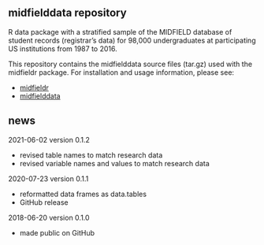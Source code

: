 
## midfielddata repository

R data package with a stratified sample of the MIDFIELD database of
student records (registrar’s data) for 98,000 undergraduates at
participating US institutions from 1987 to 2016.

This repository contains the midfielddata source files (tar.gz) used
with the midfieldr package. For installation and usage information,
please see:

-   [midfieldr](https://midfieldr.github.io/midfieldr/)
-   [midfielddata](https://midfieldr.github.io/midfielddata/)

## news

2021-06-02 version 0.1.2

-   revised table names to match research data
-   revised variable names and values to match research data

2020-07-23 version 0.1.1

-   reformatted data frames as data.tables
-   GitHub release

2018-06-20 version 0.1.0

-   made public on GitHub

<!-- ### New features -->
<!-- ### Minor improvements -->
<!-- ### Bug fixes -->
<!-- ### Deprecated -->
<!-- ### Defunct -->
